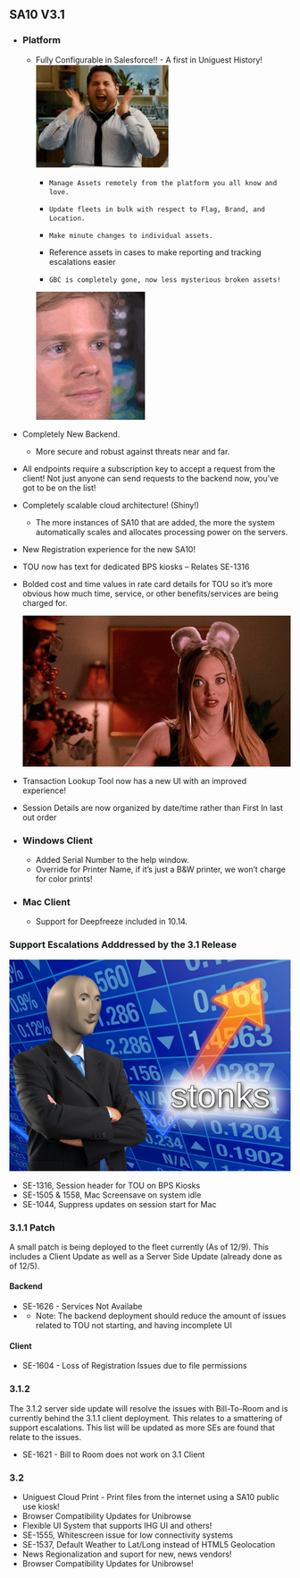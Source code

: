 ## SA10 V3.1
*	### Platform
    *	Fully Configurable in Salesforce!! - A first in Uniguest History!  ![Jonah Hill Screaming](JonahHillScreaming.gif)
        *	  Manage Assets remotely from the platform you all know and love.
        *	  Update fleets in bulk with respect to Flag, Brand, and Location.
        *	  Make minute changes to individual assets.
        *   Reference assets in cases to make reporting and tracking escalations easier
        *	  GBC is completely gone, now less mysterious broken assets! 
        ![Blink Blink](BlinkBlink.gif)
   *	Completely New Backend.  
         *   More secure and robust against threats near and far.
   *	All endpoints require a subscription key to accept a request from the client! Not just anyone can send requests to the backend now, you’ve got to be on the list!  
   * Completely scalable cloud architecture! (Shiny!) 
        *	The more instances of SA10 that are added, the more the system automatically scales and allocates processing power on the servers.
   *	New Registration experience for the new SA10!
   *	TOU now has text for dedicated BPS kiosks – Relates SE-1316
   *	Bolded cost and time values in rate card details for TOU so it’s more obvious how much time, service, or other benefits/services are being charged for.
         
         ![Duh](Duh!.gif)
   *	Transaction Lookup Tool now has a new UI with an improved experience! 
   * Session Details are now organized by date/time rather than First In last out order  



*	### Windows Client
    *	Added Serial Number to the help window.
    *	Override for Printer Name, if it’s just a B&W printer, we won’t charge for color prints!


*	### Mac Client
    *	Support for Deepfreeze included in 10.14.

### Support Escalations Adddressed by the 3.1 Release
![Stonks](Stonks.png)
* SE-1316, Session header for TOU on BPS Kiosks
* SE-1505 & 1558, Mac Screensave on system idle
* SE-1044, Suppress updates on session start for Mac


### 3.1.1 Patch
A small patch is being deployed to the fleet currently (As of 12/9). This includes a Client Update as well as a Server Side Update (already done as of 12/5).


#### Backend
* SE-1626 - Services Not Availabe
* * Note: The backend deployment should reduce the amount of issues related to TOU not starting, and having incomplete UI

#### Client
* SE-1604 - Loss of Registration Issues due to file permissions 


### 3.1.2
The 3.1.2 server side update will resolve the issues with Bill-To-Room and is currently behind the 3.1.1 client deployment. This relates to a smattering of support escalations. This list will be updated as more SEs are found that relate to the issues. 
* SE-1621 - Bill to Room does not work on 3.1 Client


### 3.2

* Uniguest Cloud Print - Print files from the internet using a SA10 public use kiosk!
* Browser Compatibility Updates for Unibrowse
* Flexible UI System that supports IHG UI and others!
* SE-1555, Whitescreen issue for low connectivity systems
* SE-1537, Default Weather to Lat/Long instead of HTML5 Geolocation
* News Regionalization and suport for new, news vendors!
* Browser Compatibility Updates for Unibrowse!

